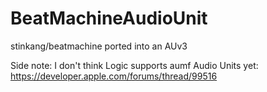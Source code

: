 # BeatMachineAudioUnit
stinkang/beatmachine ported into an AUv3

Side note: I don't think Logic supports aumf Audio Units yet: https://developer.apple.com/forums/thread/99516
